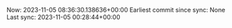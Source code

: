 Now: 2023-11-05 08:36:30.138636+00:00 Earliest commit since sync: None Last sync: 2023-11-05 00:28:44+00:00
